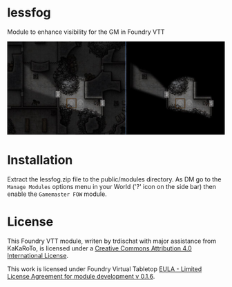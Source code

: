 # lessfog
Module to enhance visibility for the GM in Foundry VTT

![Illustrate effect of lessfog module](lessfog.jpg "Compare GM view to Player view with lessfog enabled")

# Installation
Extract the lessfog.zip file to the public/modules directory. As DM go to the `Manage Modules` options menu in your World ('?' icon on the side bar) then enable the `Gamemaster FOW` module.

# License
This Foundry VTT module, writen by trdischat with major assistance from KaKaRoTo, is licensed under a [Creative Commons Attribution 4.0 International License](http://creativecommons.org/licenses/by/4.0/).

This work is licensed under Foundry Virtual Tabletop [EULA - Limited License Agreement for module development v 0.1.6](http://foundryvtt.com/pages/license.html).
